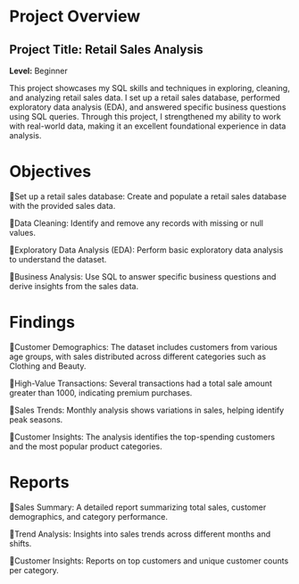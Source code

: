 # **Project Overview**
## Project Title: Retail Sales Analysis  
**Level:** Beginner

This project showcases my SQL skills and techniques in exploring, cleaning, and analyzing retail sales data. I set up a retail sales database, performed exploratory data analysis (EDA), and answered specific business questions using SQL queries. Through this project, I strengthened my ability to work with real-world data, making it an excellent foundational experience in data analysis.

# **Objectives**
📌Set up a retail sales database: Create and populate a retail sales database with the provided sales data.

📌Data Cleaning: Identify and remove any records with missing or null values.

📌Exploratory Data Analysis (EDA): Perform basic exploratory data analysis to understand the dataset.

📌Business Analysis: Use SQL to answer specific business questions and derive insights from the sales data.

# **Findings**
📌Customer Demographics: The dataset includes customers from various age groups, with sales distributed across different categories such as Clothing and Beauty.

📌High-Value Transactions: Several transactions had a total sale amount greater than 1000, indicating premium purchases.

📌Sales Trends: Monthly analysis shows variations in sales, helping identify peak seasons.

📌Customer Insights: The analysis identifies the top-spending customers and the most popular product categories.

# **Reports**
📌Sales Summary: A detailed report summarizing total sales, customer demographics, and category performance.

📌Trend Analysis: Insights into sales trends across different months and shifts.

📌Customer Insights: Reports on top customers and unique customer counts per category.
